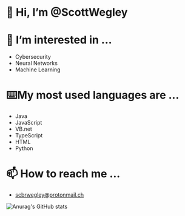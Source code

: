 # 👋 Hi, I’m @ScottWegley
# 👀 I’m interested in ...
-   Cybersecurity
-   Neural Networks
-   Machine Learning
# ⌨️My most used languages are ...
-   Java
-   JavaScript
-   VB.net
-   TypeScript
-   HTML
-   Python
# 📫 How to reach me ...
-   scbrwegley@protonmail.ch

![Anurag's GitHub stats](https://github-readme-stats.vercel.app/api?username=ScottWegley&show_icons=true&count_private=true&theme=blue-green)
<!---
ScottWegley/ScottWegley is a ✨ special ✨ repository because its `README.md` (this file) appears on your GitHub profile.
You can click the Preview link to take a look at your changes.
--->
